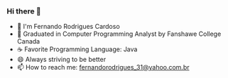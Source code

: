 ### Hi there 👋

- 🔭 I'm Fernando Rodrigues Cardoso
- 🌱 Graduated in Computer Programming Analyst by Fanshawe College Canada
- ☕ Favorite Programming Language: Java
- 😄 Always striving to be better
- 📫 How to reach me: fernandorodrigues_31@yahoo.com.br

<!--
**Nando-Cardoso/Nando-Cardoso** is a ✨ _special_ ✨ repository because its `README.md` (this file) appears on your GitHub profile.

Here are some ideas to get you started:


-->
